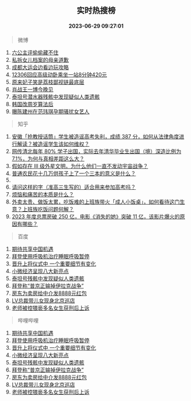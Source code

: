 <div align="center"><h2>实时热搜榜</h2><h4>2023-06-29 09:27:01</h4></div>

> 微博  

1. [六公主评偷偷藏不住](https://s.weibo.com/weibo?q=%23%E5%85%AD%E5%85%AC%E4%B8%BB%E8%AF%84%E5%81%B7%E5%81%B7%E8%97%8F%E4%B8%8D%E4%BD%8F%23&t=31&band_rank=1&Refer=top)<br />
2. [私拆女儿档案的母亲道歉](https://s.weibo.com/weibo?q=%23%E7%A7%81%E6%8B%86%E5%A5%B3%E5%84%BF%E6%A1%A3%E6%A1%88%E7%9A%84%E6%AF%8D%E4%BA%B2%E9%81%93%E6%AD%89%23&t=31&band_rank=2&Refer=top)<br />
3. [成都大运会边看边玩攻略](https://s.weibo.com/weibo?q=%23%E6%88%90%E9%83%BD%E5%A4%A7%E8%BF%90%E4%BC%9A%E8%BE%B9%E7%9C%8B%E8%BE%B9%E7%8E%A9%E6%94%BB%E7%95%A5%23&t=31&band_rank=3&Refer=top)<br />
4. [12306回应高级动卧乘坐一站8分钟420元](https://s.weibo.com/weibo?q=%2312306%E5%9B%9E%E5%BA%94%E9%AB%98%E7%BA%A7%E5%8A%A8%E5%8D%A7%E4%B9%98%E5%9D%90%E4%B8%80%E7%AB%998%E5%88%86%E9%92%9F420%E5%85%83%23&t=31&band_rank=4&Refer=top)<br />
5. [原来妃子笑是荔枝鄙视链最底层](https://s.weibo.com/weibo?q=%23%E5%8E%9F%E6%9D%A5%E5%A6%83%E5%AD%90%E7%AC%91%E6%98%AF%E8%8D%94%E6%9E%9D%E9%84%99%E8%A7%86%E9%93%BE%E6%9C%80%E5%BA%95%E5%B1%82%23&t=31&band_rank=5&Refer=top)<br />
6. [肖战王一博今晚见](https://s.weibo.com/weibo?q=%23%E8%82%96%E6%88%98%E7%8E%8B%E4%B8%80%E5%8D%9A%E4%BB%8A%E6%99%9A%E8%A7%81%23&t=31&band_rank=6&Refer=top)<br />
7. [泰坦号潜水器残骸中发现疑似人类遗骸](https://s.weibo.com/weibo?q=%23%E6%B3%B0%E5%9D%A6%E5%8F%B7%E6%BD%9C%E6%B0%B4%E5%99%A8%E6%AE%8B%E9%AA%B8%E4%B8%AD%E5%8F%91%E7%8E%B0%E7%96%91%E4%BC%BC%E4%BA%BA%E7%B1%BB%E9%81%97%E9%AA%B8%23&t=31&band_rank=7&Refer=top)<br />
8. [韩国改周岁算法后](https://s.weibo.com/weibo?q=%E9%9F%A9%E5%9B%BD%E6%94%B9%E5%91%A8%E5%B2%81%E7%AE%97%E6%B3%95%E5%90%8E&t=31&band_rank=8&Refer=top)<br />
9. [曝陈建州在范玮琪孕期骚扰女艺人](https://s.weibo.com/weibo?q=%23%E6%9B%9D%E9%99%88%E5%BB%BA%E5%B7%9E%E5%9C%A8%E8%8C%83%E7%8E%AE%E7%90%AA%E5%AD%95%E6%9C%9F%E9%AA%9A%E6%89%B0%E5%A5%B3%E8%89%BA%E4%BA%BA%23&t=31&band_rank=9&Refer=top)<br />

> 知乎  

1. [安徽「抢教授话筒」学生被造谣高考失利，成绩 387 分，如何从法律角度进行解读？被造谣学生该如何维权？](https://www.zhihu.com/question/609124271)<br />
2. [网传清北每年 80% 学子出国，实际去年清华毕业生出国（境）深造比例为 7.1%，为何与真相差距这么大？](https://www.zhihu.com/question/609195242)<br />
3. [假如存在 III 级外星文明，为什么他们一直不发动宇宙战争？](https://www.zhihu.com/question/290849728)<br />
4. [普通农民花十几万供孩子上了一个三本的意义是什么？](https://www.zhihu.com/question/601925776)<br />
5. []()<br />
6. [请问这样的字（准高三生写的）适合用来参加高考吗？](https://www.zhihu.com/question/602274661)<br />
7. [烦恼和痛苦的本质是什么？](https://www.zhihu.com/question/607957452)<br />
8. [外卖太贵、做饭太累，吃饭难的上班族带火「成人小饭桌」，如何看待这门生意？上班族吃饭问题何解？](https://www.zhihu.com/question/607821291)<br />
9. [2023 年度总票房破 250 亿，电影《消失的她》突破 11 亿，该影片爆火的原因有哪些？](https://www.zhihu.com/question/608722094)<br />

> 百度  

1. [期待共享中国机遇](https://www.baidu.com/s?wd=%E6%9C%9F%E5%BE%85%E5%85%B1%E4%BA%AB%E4%B8%AD%E5%9B%BD%E6%9C%BA%E9%81%87&sa=fyb_news&rsv_dl=fyb_news)<br />
2. [拜登使用呼吸机治疗睡眠呼吸暂停](https://www.baidu.com/s?wd=%E6%8B%9C%E7%99%BB%E4%BD%BF%E7%94%A8%E5%91%BC%E5%90%B8%E6%9C%BA%E6%B2%BB%E7%96%97%E7%9D%A1%E7%9C%A0%E5%91%BC%E5%90%B8%E6%9A%82%E5%81%9C&sa=fyb_news&rsv_dl=fyb_news)<br />
3. [晋升上将仪式中 一个重要细节有变化](https://www.baidu.com/s?wd=%E6%99%8B%E5%8D%87%E4%B8%8A%E5%B0%86%E4%BB%AA%E5%BC%8F%E4%B8%AD+%E4%B8%80%E4%B8%AA%E9%87%8D%E8%A6%81%E7%BB%86%E8%8A%82%E6%9C%89%E5%8F%98%E5%8C%96&sa=fyb_news&rsv_dl=fyb_news)<br />
4. [小微经济呈现八大新亮点](https://www.baidu.com/s?wd=%E5%B0%8F%E5%BE%AE%E7%BB%8F%E6%B5%8E%E5%91%88%E7%8E%B0%E5%85%AB%E5%A4%A7%E6%96%B0%E4%BA%AE%E7%82%B9&sa=fyb_news&rsv_dl=fyb_news)<br />
5. [泰坦号残骸中发现疑似人类遗骸](https://www.baidu.com/s?wd=%E6%B3%B0%E5%9D%A6%E5%8F%B7%E6%AE%8B%E9%AA%B8%E4%B8%AD%E5%8F%91%E7%8E%B0%E7%96%91%E4%BC%BC%E4%BA%BA%E7%B1%BB%E9%81%97%E9%AA%B8&sa=fyb_news&rsv_dl=fyb_news)<br />
6. [拜登称“普京正输掉伊拉克战争”](https://www.baidu.com/s?wd=%E6%8B%9C%E7%99%BB%E7%A7%B0%E2%80%9C%E6%99%AE%E4%BA%AC%E6%AD%A3%E8%BE%93%E6%8E%89%E4%BC%8A%E6%8B%89%E5%85%8B%E6%88%98%E4%BA%89%E2%80%9D&sa=fyb_news&rsv_dl=fyb_news)<br />
7. [房东为卖房给中介发8888元红包](https://www.baidu.com/s?wd=%E6%88%BF%E4%B8%9C%E4%B8%BA%E5%8D%96%E6%88%BF%E7%BB%99%E4%B8%AD%E4%BB%8B%E5%8F%918888%E5%85%83%E7%BA%A2%E5%8C%85&sa=fyb_news&rsv_dl=fyb_news)<br />
8. [LV总裁带儿女现身北京巡店](https://www.baidu.com/s?wd=LV%E6%80%BB%E8%A3%81%E5%B8%A6%E5%84%BF%E5%A5%B3%E7%8E%B0%E8%BA%AB%E5%8C%97%E4%BA%AC%E5%B7%A1%E5%BA%97&sa=fyb_news&rsv_dl=fyb_news)<br />
9. [老师被控猥亵多名女生获刑后上诉](https://www.baidu.com/s?wd=%E8%80%81%E5%B8%88%E8%A2%AB%E6%8E%A7%E7%8C%A5%E4%BA%B5%E5%A4%9A%E5%90%8D%E5%A5%B3%E7%94%9F%E8%8E%B7%E5%88%91%E5%90%8E%E4%B8%8A%E8%AF%89&sa=fyb_news&rsv_dl=fyb_news)<br />

> 哔哩哔哩  

1. [期待共享中国机遇](https://www.baidu.com/s?wd=%E6%9C%9F%E5%BE%85%E5%85%B1%E4%BA%AB%E4%B8%AD%E5%9B%BD%E6%9C%BA%E9%81%87&sa=fyb_news&rsv_dl=fyb_news)<br />
2. [拜登使用呼吸机治疗睡眠呼吸暂停](https://www.baidu.com/s?wd=%E6%8B%9C%E7%99%BB%E4%BD%BF%E7%94%A8%E5%91%BC%E5%90%B8%E6%9C%BA%E6%B2%BB%E7%96%97%E7%9D%A1%E7%9C%A0%E5%91%BC%E5%90%B8%E6%9A%82%E5%81%9C&sa=fyb_news&rsv_dl=fyb_news)<br />
3. [晋升上将仪式中 一个重要细节有变化](https://www.baidu.com/s?wd=%E6%99%8B%E5%8D%87%E4%B8%8A%E5%B0%86%E4%BB%AA%E5%BC%8F%E4%B8%AD+%E4%B8%80%E4%B8%AA%E9%87%8D%E8%A6%81%E7%BB%86%E8%8A%82%E6%9C%89%E5%8F%98%E5%8C%96&sa=fyb_news&rsv_dl=fyb_news)<br />
4. [小微经济呈现八大新亮点](https://www.baidu.com/s?wd=%E5%B0%8F%E5%BE%AE%E7%BB%8F%E6%B5%8E%E5%91%88%E7%8E%B0%E5%85%AB%E5%A4%A7%E6%96%B0%E4%BA%AE%E7%82%B9&sa=fyb_news&rsv_dl=fyb_news)<br />
5. [泰坦号残骸中发现疑似人类遗骸](https://www.baidu.com/s?wd=%E6%B3%B0%E5%9D%A6%E5%8F%B7%E6%AE%8B%E9%AA%B8%E4%B8%AD%E5%8F%91%E7%8E%B0%E7%96%91%E4%BC%BC%E4%BA%BA%E7%B1%BB%E9%81%97%E9%AA%B8&sa=fyb_news&rsv_dl=fyb_news)<br />
6. [拜登称“普京正输掉伊拉克战争”](https://www.baidu.com/s?wd=%E6%8B%9C%E7%99%BB%E7%A7%B0%E2%80%9C%E6%99%AE%E4%BA%AC%E6%AD%A3%E8%BE%93%E6%8E%89%E4%BC%8A%E6%8B%89%E5%85%8B%E6%88%98%E4%BA%89%E2%80%9D&sa=fyb_news&rsv_dl=fyb_news)<br />
7. [房东为卖房给中介发8888元红包](https://www.baidu.com/s?wd=%E6%88%BF%E4%B8%9C%E4%B8%BA%E5%8D%96%E6%88%BF%E7%BB%99%E4%B8%AD%E4%BB%8B%E5%8F%918888%E5%85%83%E7%BA%A2%E5%8C%85&sa=fyb_news&rsv_dl=fyb_news)<br />
8. [LV总裁带儿女现身北京巡店](https://www.baidu.com/s?wd=LV%E6%80%BB%E8%A3%81%E5%B8%A6%E5%84%BF%E5%A5%B3%E7%8E%B0%E8%BA%AB%E5%8C%97%E4%BA%AC%E5%B7%A1%E5%BA%97&sa=fyb_news&rsv_dl=fyb_news)<br />
9. [老师被控猥亵多名女生获刑后上诉](https://www.baidu.com/s?wd=%E8%80%81%E5%B8%88%E8%A2%AB%E6%8E%A7%E7%8C%A5%E4%BA%B5%E5%A4%9A%E5%90%8D%E5%A5%B3%E7%94%9F%E8%8E%B7%E5%88%91%E5%90%8E%E4%B8%8A%E8%AF%89&sa=fyb_news&rsv_dl=fyb_news)<br />
